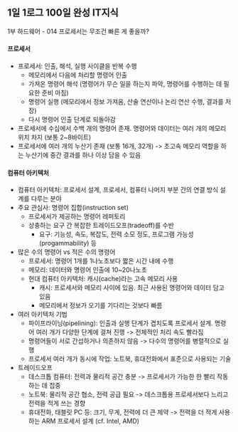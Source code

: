## 1일 1로그 100일 완성 IT지식

1부 하드웨어 - 014 프로세서는 무조건 빠른 게 좋을까?

#### 프로세서

- 프로세서: 인출, 해석, 실행 사이클을 반복 수행
  - 메모리에서 다음에 처리할 명령어 인출
  - 가져온 명령어 해석 (명령어가 무슨 일을 하는지 파악, 명령어를 수행하는 데 필요한 준비 마침)
  - 명령어 실행 (메모리에서 정보 가져옴, 산술 연산이나 논리 연산 수행, 결과를 저장)
  - 다시 명령어 인출 단계로 되돌아감
- 프로세서에 수십에서 수백 개의 명령어 존재. 명령어와 데이터는 여러 개의 메모리 위치 차지 (보통 2~8바이트)
- 프로세서에 여러 개의 누산기 존재 (보통 16개, 32개) -> 초고속 메모리 역할을 하는 누산기에 중간 결과를 하나 이상 담을 수 있음

#### 컴퓨터 아키텍처

- 컴퓨터 아키텍처: 프로세서 설계, 프로세서, 컴퓨터 나머지 부분 간의 연결 방식 설계를 다루는 분야
- 주요 관심사: 명령어 집합(instruction set)
  - 프로세서가 제공하는 명령어 레퍼토리
  - 상충하는 요구 간 복잡한 트레이드오프(tradeoff)를 수반
    - 요구: 기능성, 속도, 복잡도, 전력 소모 정도, 프로그램 가능성(progammability) 등
- 많은 수의 명령어 vs 적은 수의 명령어
  - 프로세서: 명령어 1개를 1나노초보다 짧은 시간 내에 수행
  - 메모리: 데이터와 명령어 인출에 10~20나노초
  - 현대 컴퓨터 아키텍처: 캐시(cache)라는 고속 메모리 사용
    - 캐시: 프로세서와 메모리 사이에 있음. 최근 사용된 명령어와 데이터 담고 있음
    - 메모리에서 정보가 오기를 기다리는 것보다 빠름
- 여러 아키텍처 기법
  - 파이프라이닝(pipelining): 인출과 실행 단계가 겹치도록 프로세서 설계. 명령어 여러 개가 다양한 단계에 걸쳐 진행 -> 전체적인 처리 속도 빨라짐
  - 명령어들이 서로 간섭하거나 의존하지 않음 -> 다수의 명령어를 병렬적으로 실행
  - 프로세서 여러 개가 동시에 작업: 노트북, 휴대전화에서 표준으로 사용되는 기술
- 트레이드오프
  - 데스크톱 컴퓨터: 전력과 물리적 공간 충분 -> 프로세서가 가능한 한 빨리 작동하는 데 집중
  - 노트북: 물리적 공간 협소, 전력 공급 필요 -> 데스크톱용 프로세서보다 느리고 전력을 적게 쓰는 경향
  - 휴대전화, 태블릿 PC 등: 크기, 무게, 전력에 더 큰 제약 -> 전력을 더 적게 사용하는 ARM 프로세서 설계 (cf. Intel, AMD)
